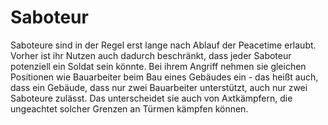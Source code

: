 # Saboteur

Saboteure sind in der Regel erst lange nach Ablauf der Peacetime erlaubt. Vorher ist ihr Nutzen auch dadurch beschränkt, dass jeder Saboteur potenziell ein Soldat sein könnte. Bei ihrem Angriff nehmen sie gleichen Positionen wie Bauarbeiter beim Bau eines Gebäudes ein - das heißt auch, dass ein Gebäude, dass nur zwei Bauarbeiter unterstützt, auch nur zwei Saboteure zulässt. Das unterscheidet sie auch von Axtkämpfern, die ungeachtet solcher Grenzen an Türmen kämpfen können.
